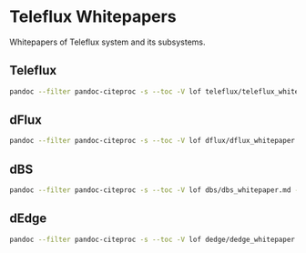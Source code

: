 # Teleflux Whitepapers
Whitepapers of Teleflux system and its subsystems.

## Teleflux
```bash
pandoc --filter pandoc-citeproc -s --toc -V lof teleflux/teleflux_whitepaper.md -o teleflux_whitepaper.pdf --template template.tex --listings -H listings-setup.tex --csl ieee-with-url.csl teleflux/metadata_teleflux.yaml
```

## dFlux
```bash
pandoc --filter pandoc-citeproc -s --toc -V lof dflux/dflux_whitepaper.md -o dflux_whitepaper.pdf --template template.tex --listings -H listings-setup.tex --csl ieee-with-url.csl dflux/metadata_dflux.yaml
```

## dBS
```bash
pandoc --filter pandoc-citeproc -s --toc -V lof dbs/dbs_whitepaper.md -o dbs_whitepaper.pdf --template template.tex --listings -H listings-setup.tex --csl ieee-with-url.csl dbs/metadata_dbs.yaml
```

## dEdge
```bash
pandoc --filter pandoc-citeproc -s --toc -V lof dedge/dedge_whitepaper.md -o dedge_whitepaper.pdf --template template.tex --listings -H listings-setup.tex --csl ieee-with-url.csl dedge/metadata_dedge.yaml
```
